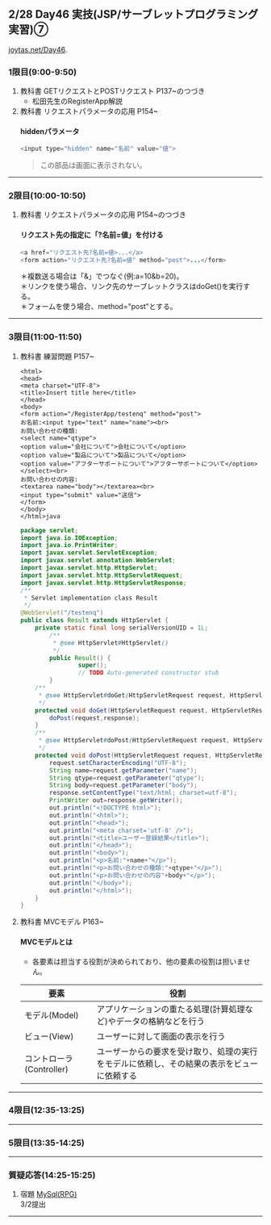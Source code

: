 ## 2/28 Day46 実技(JSP/サーブレットプログラミング実習)⑦
[joytas.net/Day46](https://joytas.net/%e8%a8%93%e7%b7%b4/day46).
### 1限目(9:00-9:50)
1. 教科書 GETリクエストとPOSTリクエスト P137~のつづき
	- 松田先生のRegisterApp解説
1. 教科書 リクエストパラメータの応用 P154~
	#### hiddenパラメータ
	~~~java
	<input type="hidden" name="名前" value="値">
	~~~
	> この部品は画面に表示されない。
---
### 2限目(10:00-10:50)
1. 教科書 リクエストパラメータの応用 P154~のつづき
	#### リクエスト先の指定に「?名前=値」を付ける
	~~~java
	<a href="リクエスト先?名前=値>...</a>
	<form action="リクエスト先?名前=値" method="post">...</form>
	~~~
	＊複数送る場合は「&」でつなぐ(例:a=10&b=20)。  
	＊リンクを使う場合、リンク先のサーブレットクラスはdoGet()を実行する。  
	＊フォームを使う場合、method="post"とする。
---
### 3限目(11:00-11:50)
1. 教科書 練習問題 P157~
	~~~<!DOCTYPE html>
	<html>
	<head>
	<meta charset="UTF-8">
	<title>Insert title here</title>
	</head>
	<body>
	<form action="/RegisterApp/testenq" method="post">
	お名前:<input type="text" name="name"><br>
	お問い合わせの種類:
	<select name="qtype">
	<option value="会社について">会社について</option>
	<option value="製品について">製品について</option>
	<option value="アフターサポートについて">アフターサポートについて</option>
	</select><br>
	お問い合わせの内容:
	<textarea name="body"></textarea><br>
	<input type="submit" value="送信">
	</form>
	</body>
	</html>java
	~~~
	~~~java
	package servlet;
	import java.io.IOException;
	import java.io.PrintWriter;
	import javax.servlet.ServletException;
	import javax.servlet.annotation.WebServlet;
	import javax.servlet.http.HttpServlet;
	import javax.servlet.http.HttpServletRequest;
	import javax.servlet.http.HttpServletResponse;
	/**
	 * Servlet implementation class Result
	 */
	@WebServlet("/testenq")
	public class Result extends HttpServlet {
		private static final long serialVersionUID = 1L;
			/**
			 * @see HttpServlet#HttpServlet()
			 */
			public Result() {
					super();
					// TODO Auto-generated constructor stub
			}
		/**
		 * @see HttpServlet#doGet(HttpServletRequest request, HttpServletResponse response)
		 */
		protected void doGet(HttpServletRequest request, HttpServletResponse response) throws ServletException, IOException {
			doPost(request,response);
		}
		/**
		 * @see HttpServlet#doPost(HttpServletRequest request, HttpServletResponse response)
		 */
		protected void doPost(HttpServletRequest request, HttpServletResponse response) throws ServletException, IOException {
			request.setCharacterEncoding("UTF-8");
			String name=request.getParameter("name");
			String qtype=request.getParameter("qtype");
			String body=request.getParameter("body");
			response.setContentType("text/html; charset=utf-8");
			PrintWriter out=response.getWriter();
			out.println("<!DOCTYPE html>");
			out.println("<html>");
			out.println("<head>");
			out.println("<meta charset='utf-8' />");
			out.println("<title>ユーザー登録結果</title>");
			out.println("</head>");
			out.println("<body>");
			out.println("<p>名前:"+name+"</p>");
			out.println("<p>お問い合わせの種類:"+qtype+"</p>");
			out.println("<p>お問い合わせの内容"+body+"</p>");
			out.println("</body>");
			out.println("</html>");
		}
	}
	~~~
1. 教科書 MVCモデル P163~
	#### MVCモデルとは
	- 各要素は担当する役割が決められており、他の要素の役割は担いません。

	|要素|役割|
	|---|---|
	|モデル(Model)|アプリケーションの重たる処理(計算処理など)やデータの格納などを行う|
	|ビュー(View)|ユーザーに対して画面の表示を行う|
	|コントローラ(Controller)|ユーザーからの要求を受け取り、処理の実行をモデルに依頼し、その結果の表示をビューに依頼する|
---
### 4限目(12:35-13:25)
---
### 5限目(13:35-14:25)
---
### 質疑応答(14:25-15:25)
1. 宿題
[MySql(RPG)](https://joytas.net/programming/mysql/mysql_rpg)  
3/2提出
---
